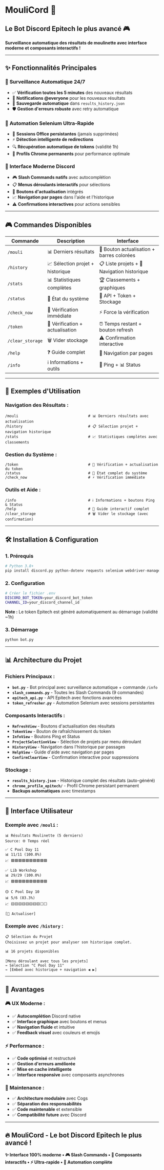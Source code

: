# MouliCord 🚀

## **Le Bot Discord Epitech le plus avancé** 🎮

**Surveillance automatique des résultats de moulinette avec interface moderne et composants interactifs !**

---

## ✨ **Fonctionnalités Principales**

### 🔄 **Surveillance Automatique 24/7**
- ✅ **Vérification toutes les 5 minutes** des nouveaux résultats
- 🔔 **Notifications @everyone** pour les nouveaux résultats
- 💾 **Sauvegarde automatique** dans `results_history.json`
- 🛡️ **Gestion d'erreurs robuste** avec retry automatique

### 🤖 **Automation Selenium Ultra-Rapide**
- 🚀 **Sessions Office persistantes** (jamais supprimées)
- ⚡ **Détection intelligente de redirections**
- 🔍 **Récupération automatique de tokens** (validité 1h)
- 💾 **Profils Chrome permanents** pour performance optimale

### 📱 **Interface Moderne Discord**
- 🎮 **Slash Commands natifs** avec autocomplétion
- 📋 **Menus déroulants interactifs** pour sélections
- 🔄 **Boutons d'actualisation** intégrés
- 📈 **Navigation par pages** dans l'aide et l'historique
- ⚠️ **Confirmations interactives** pour actions sensibles

---

## 🎮 **Commandes Disponibles**

| Commande | Description | Interface |
|----------|-------------|-----------|
| `/mouli` | 📊 Derniers résultats | 🔄 Bouton actualisation + barres colorées |
| `/history` | 📈 Sélection projet + historique | 📋 Liste projets + 📅 Navigation historique |
| `/stats` | 📊 Statistiques complètes | 🏆 Classements + graphiques |
| `/status` | 🔧 État du système | 📡 API + Token + Stockage |
| `/check_now` | 🔄 Vérification immédiate | ⚡ Force la vérification |
| `/token` | 🔐 Vérification + actualisation | ⏰ Temps restant + bouton refresh |
| `/clear_storage` | 🗑️ Vider stockage | ⚠️ Confirmation interactive |
| `/help` | ❓ Guide complet | 📖 Navigation par pages |
| `/info` | ℹ️ Informations + outils | 🏓 Ping + 📊 Status |

---

## 🎯 **Exemples d'Utilisation**

### **Navigation des Résultats :**
```
/mouli                                # 📊 Derniers résultats avec actualisation
/history                              # 📋 Sélection projet + navigation historique
/stats                                # 📈 Statistiques complètes avec classements
```

### **Gestion du Système :**
```
/token                                # 🔐 Vérification + actualisation du token
/status                               # 📡 État complet du système
/check_now                            # ⚡ Vérification immédiate
```

### **Outils et Aide :**
```
/info                                 # ℹ️ Informations + boutons Ping & Status
/help                                 # 📖 Guide interactif complet
/clear_storage                        # 🗑️ Vider le stockage (avec confirmation)
```

---

## 🛠️ **Installation & Configuration**

### **1. Prérequis**
```bash
# Python 3.8+
pip install discord.py python-dotenv requests selenium webdriver-manager
```

### **2. Configuration**
```bash
# Créer le fichier .env
DISCORD_BOT_TOKEN=your_discord_bot_token
CHANNEL_ID=your_discord_channel_id
```

**Note :** Le token Epitech est généré automatiquement au démarrage (validité ~1h)

### **3. Démarrage**
```bash
python bot.py
```

---

## 📊 **Architecture du Projet**

### **Fichiers Principaux :**
- **`bot.py`** - Bot principal avec surveillance automatique + commande `/info`
- **`slash_commands.py`** - Toutes les Slash Commands (9 commandes)
- **`epitech_api.py`** - API Epitech avec fonctions avancées
- **`token_refresher.py`** - Automation Selenium avec sessions persistantes

### **Composants Interactifs :**
- **`RefreshView`** - Boutons d'actualisation des résultats
- **`TokenView`** - Bouton de rafraîchissement du token
- **`InfoView`** - Boutons Ping et Status
- **`ProjectSelectionView`** - Sélection de projets par menu déroulant
- **`HistoryView`** - Navigation dans l'historique par passages
- **`HelpView`** - Guide d'aide avec navigation par pages
- **`ConfirmClearView`** - Confirmation interactive pour suppressions

### **Stockage :**
- **`results_history.json`** - Historique complet des résultats (auto-généré)
- **`chrome_profile_epitech/`** - Profil Chrome persistant permanent
- **Backups automatiques** avec timestamps

---

## 🎨 **Interface Utilisateur**

### **Exemple avec `/mouli` :**
```
📊 Résultats Moulinette (5 derniers)
Source: 🌐 Temps réel

✅ C Pool Day 11
📊 11/11 (100.0%)
📈 🟩🟩🟩🟩🟩🟩🟩🟩🟩🟩

✅ Lib Workshop
📊 29/29 (100.0%)
📈 🟩🟩🟩🟩🟩🟩🟩🟩🟩🟩

🟡 C Pool Day 10
📊 5/6 (83.3%)
📈 🟨🟨🟨🟨🟨🟨🟨🟨⬜⬜

[🔄 Actualiser]
```

### **Exemple avec `/history` :**
```
📋 Sélection du Projet
Choisissez un projet pour analyser son historique complet.

📊 16 projets disponibles

[Menu déroulant avec tous les projets]
→ Sélection "C Pool Day 11"
→ [Embed avec historique + navigation ◀️ ▶️]
```

---

## 🚀 **Avantages**

### **🎮 UX Moderne :**
- ✅ **Autocomplétion** Discord native
- ✅ **Interface graphique** avec boutons et menus
- ✅ **Navigation fluide** et intuitive
- ✅ **Feedback visuel** avec couleurs et emojis

### **⚡ Performance :**
- ✅ **Code optimisé** et restructuré
- ✅ **Gestion d'erreurs améliorée**
- ✅ **Mise en cache intelligente**
- ✅ **Interface responsive** avec composants asynchrones

### **🔧 Maintenance :**
- ✅ **Architecture modulaire** avec Cogs
- ✅ **Séparation des responsabilités**
- ✅ **Code maintenable** et extensible
- ✅ **Compatibilité future** avec Discord

---

## 🔥 **MouliCord - Le bot Discord Epitech le plus avancé !**

**✨ Interface 100% moderne • 🎮 Slash Commands • 📱 Composants interactifs • ⚡ Ultra-rapide • 🤖 Automation complète**